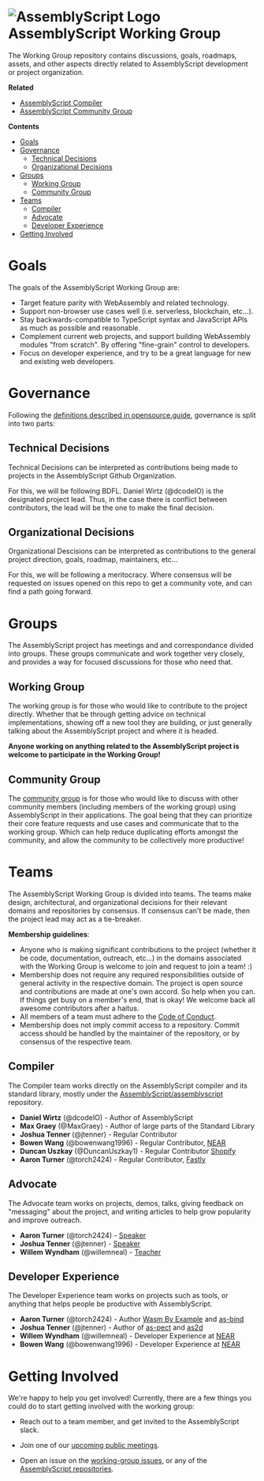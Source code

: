 ![AssemblyScript Logo](https://avatars1.githubusercontent.com/u/28916798?s=64) AssemblyScript Working Group
=================

The Working Group repository contains discussions, goals, roadmaps, assets, and other aspects directly related to AssemblyScript development or project organization.

**Related**

* [AssemblyScript Compiler](https://github.com/AssemblyScript/assemblyscript)
* [AssemblyScript Community Group](https://github.com/AssemblyScript/community-group)

**Contents**

* [Goals](#goals)
* [Governance](#governance)
  * [Technical Decisions](#technical-decisions)
  * [Organizational Decisions](#organizational-decisions)
* [Groups](#groups)
  * [Working Group](#working-group)
  * [Community Group](#community-group)
* [Teams](#teams)
  * [Compiler](#compiler)
  * [Advocate](#advocate)
  * [Developer Experience](#developer-experience)
* [Getting Involved](#getting-involved)

# Goals

The goals of the AssemblyScript Working Group are:

* Target feature parity with WebAssembly and related technology.
* Support non-browser use cases well (i.e. serverless, blockchain, etc...).
* Stay backwards-compatible to TypeScript syntax and JavaScript APIs as much as possible and reasonable.
* Complement current web projects, and support building WebAssembly modules "from scratch". By offering "fine-grain" control to developers.
* Focus on developer experience, and try to be a great language for new and existing web developers. 

# Governance

Following the [definitions described in opensource.guide](https://opensource.guide/leadership-and-governance/#what-are-some-of-the-common-governance-structures-for-open-source-projects), governance is split into two parts:

## Technical Decisions

Technical Decisions can be interpreted as contributions being made to projects in the AssemblyScript Github Organization.

For this, we will be following BDFL. Daniel Wirtz (@dcodeIO) is the designated project lead. Thus, in the case there is conflict between contributors, the lead will be the one to make the final decision.

## Organizational Decisions

Organizational Descisions can be interpreted as contributions to the general project direction, goals, roadmap, maintainers, etc...

For this, we will be following a meritocracy. Where consensus will be requested on issues opened on this repo to get a community vote, and can find a path going forward.

# Groups

The AssemblyScript project has meetings and and correspondance divided into groups. These groups communicate and work together very closely, and provides a way for focused discussions for those who need that.

## Working Group

The working group is for those who would like to contribute to the project directly. Whether that be through getting advice on technical implementations, showing off a new tool they are building, or just generally talking about the AssemblyScript project and where it is headed.

**Anyone working on anything related to the AssemblyScript project is welcome to participate in the Working Group!**

## Community Group

The [community group](https://github.com/AssemblyScript/community-group) is for those who would like to discuss with other community members (including members of the working group) using AssemblyScript in their applications. The goal being that they can prioritize their core feature requests and use cases and communicate that to the working group. Which can help reduce duplicating efforts amongst the community, and allow the community to be collectively more productive!

# Teams

The AssemblyScript Working Group is divided into teams. The teams make design, architectural, and organizational decisions for their relevant domains and repositories by consensus. If consensus can't be made, then the project lead may act as a tie-breaker.

**Membership guidelines**:

* Anyone who is making significant contributions to the project (whether it be code, documentation, outreach, etc...) in the domains associated with the Working Group is welcome to join and request to join a team! :)
* Membership does not require any required responsibilities outside of general activity in the respective domain. The project is open source and contributions are made at one's own accord. So help when you can. If things get busy on a member's end, that is okay! We welcome back all awesome contributors after a haitus.
* All members of a team must adhere to the [Code of Conduct](./CODE_OF_CONDUCT.md).
* Membership does not imply commit access to a repository. Commit access should be handled by the maintainer of the repository, or by consensus of the respective team.

## Compiler

The Compiler team works directly on the AssemblyScript compiler and its standard library, mostly under the [AssemblyScript/assemblyscript](https://github.com/AssemblyScript/assemblyscript) repository.

* **Daniel Wirtz** (@dcodeIO) - Author of AssemblyScript
* **Max Graey** (@MaxGraey) - Author of large parts of the Standard Library
* **Joshua Tenner** (@jtenner) - Regular Contributor
* **Bowen Wang** (@bowenwang1996) - Regular Contributor, [NEAR](https://nearprotocol.com/)
* **Duncan Uszkay** (@DuncanUszkay1) - Regular Contributor [Shopify](https://www.shopify.com/)
* **Aaron Turner** (@torch2424) - Regular Contributor, [Fastly](https://www.fastly.com/)

## Advocate

The Advocate team works on projects, demos, talks, giving feedback on "messaging" about the project, and writing articles to help grow popularity and improve outreach.

* **Aaron Turner** (@torch2424) - [Speaker](https://youtu.be/ZlL1nduatZQ)
* **Joshua Tenner** (@jtenner) - [Speaker](https://dev.to/jtenner/an-assemblyscript-primer-for-typescript-developers-lf1)
* **Willem Wyndham** (@willemneal) - [Teacher](http://www.cs.umd.edu/class/spring2019/cmsc388I/assemblyscript.html)

## Developer Experience

The Developer Experience team works on projects such as tools, or anything that helps people be productive with AssemblyScript.

* **Aaron Turner** (@torch2424) - Author [Wasm By Example](https://github.com/torch2424/wasm-by-example) and [as-bind](https://github.com/torch2424/as-bind)
* **Joshua Tenner** (@jtenner) - Author of [as-pect](https://github.com/jtenner/as-pect) and [as2d](https://github.com/as2d/as2d)
* **Willem Wyndham** (@willemneal) - Developer Experience at [NEAR](https://nearprotocol.com)
* **Bowen Wang** (@bowenwang1996) - Developer Experience at [NEAR](https://nearprotocol.com)

# Getting Involved

We're happy to help you get involved! Currently, there are a few things you could do to start getting involved with the working group:

* Reach out to a team member, and get invited to the AssemblyScript slack.

* Join one of our [upcoming public meetings](https://github.com/AssemblyScript/working-group/issues?q=is%3Aissue+is%3Aopen+public+meeting).

* Open an issue on the [working-group issues](https://github.com/AssemblyScript/working-group/issues), or any of the [AssemblyScript repositories](https://github.com/AssemblyScript).

